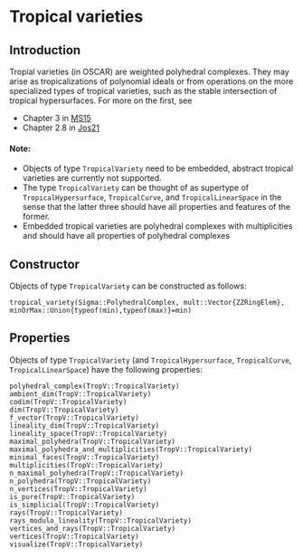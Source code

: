 # Tropical varieties

## Introduction
Tropial varieties (in OSCAR) are weighted polyhedral complexes.  They may arise as tropicalizations of polynomial ideals or from operations on the more specialized types of tropical varieties, such as the stable intersection of tropical hypersurfaces.  For more on the first, see
- Chapter 3 in [MS15](@cite)
- Chapter 2.8 in [Jos21](@cite)

#### Note:
- Objects of type `TropicalVariety` need to be embedded, abstract tropical varieties are currently not supported.
- The type `TropicalVariety` can be thought of as supertype of `TropicalHypersurface`, `TropicalCurve`, and `TropicalLinearSpace` in the sense that the latter three should have all properties and features of the former.
- Embedded tropical varieties are polyhedral complexes with multiplicities and should have all properties of polyhedral complexes

## Constructor
Objects of type `TropicalVariety` can be constructed as follows:
```@docs
tropical_variety(Sigma::PolyhedralComplex, mult::Vector{ZZRingElem}, minOrMax::Union{typeof(min),typeof(max)}=min)
```

## Properties
Objects of type `TropicalVariety` (and `TropicalHypersurface`, `TropicalCurve`, `TropicalLinearSpace`) have the following properties:
```@docs
polyhedral_complex(TropV::TropicalVariety)
ambient_dim(TropV::TropicalVariety)
codim(TropV::TropicalVariety)
dim(TropV::TropicalVariety)
f_vector(TropV::TropicalVariety)
lineality_dim(TropV::TropicalVariety)
lineality_space(TropV::TropicalVariety)
maximal_polyhedra(TropV::TropicalVariety)
maximal_polyhedra_and_multiplicities(TropV::TropicalVariety)
minimal_faces(TropV::TropicalVariety)
multiplicities(TropV::TropicalVariety)
n_maximal_polyhedra(TropV::TropicalVariety)
n_polyhedra(TropV::TropicalVariety)
n_vertices(TropV::TropicalVariety)
is_pure(TropV::TropicalVariety)
is_simplicial(TropV::TropicalVariety)
rays(TropV::TropicalVariety)
rays_modulo_lineality(TropV::TropicalVariety)
vertices_and_rays(TropV::TropicalVariety)
vertices(TropV::TropicalVariety)
visualize(TropV::TropicalVariety)
```
